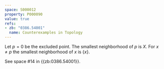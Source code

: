 ```yaml
---
space: S000012
property: P000090
value: true
refs:
- zb: "0386.54001"
  name: Counterexamples in Topology
---
```


Let $p=0$ be the excluded point.  The smallest neighborhood of $p$ is $X$.  For $x\ne p$ the smallest neighborhood of $x$ is $\{x\}$.

See space #14 in {{zb:0386.54001}}.
